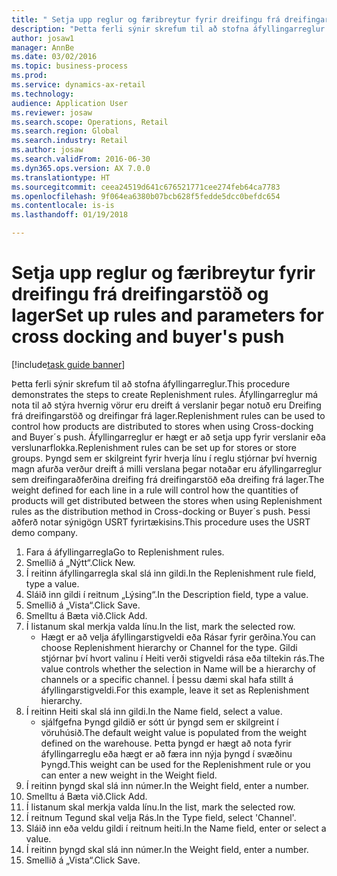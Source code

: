 ```yaml
--- 
title: " Setja upp reglur og færibreytur fyrir dreifingu frá dreifingarstöð og lager"
description: "Þetta ferli sýnir skrefum til að stofna áfyllingarreglur."
author: josaw1
manager: AnnBe
ms.date: 03/02/2016
ms.topic: business-process
ms.prod: 
ms.service: dynamics-ax-retail
ms.technology: 
audience: Application User
ms.reviewer: josaw
ms.search.scope: Operations, Retail
ms.search.region: Global
ms.search.industry: Retail
ms.author: josaw
ms.search.validFrom: 2016-06-30
ms.dyn365.ops.version: AX 7.0.0
ms.translationtype: HT
ms.sourcegitcommit: ceea24519d641c676521771cee274feb64ca7783
ms.openlocfilehash: 9f064ea6380b07bcb628f5fedde5dcc0befdc654
ms.contentlocale: is-is
ms.lasthandoff: 01/19/2018

---
```

# <a name="set-up-rules-and-parameters-for-cross-docking-and-buyers-push"></a><span data-ttu-id="4cdce-103"> Setja upp reglur og færibreytur fyrir dreifingu frá dreifingarstöð og lager</span><span class="sxs-lookup"><span data-stu-id="4cdce-103">Set up rules and parameters for cross docking and buyer's push</span></span>

[!include[task guide banner](../includes/task-guide-banner.md)]

<span data-ttu-id="4cdce-104">Þetta ferli sýnir skrefum til að stofna áfyllingarreglur.</span><span class="sxs-lookup"><span data-stu-id="4cdce-104">This procedure demonstrates the steps to create Replenishment rules.</span></span> <span data-ttu-id="4cdce-105">Áfyllingarreglur má nota til að stýra hvernig vörur eru dreift á verslanir þegar notuð eru Dreifing frá dreifingarstöð og dreifingar frá lager.</span><span class="sxs-lookup"><span data-stu-id="4cdce-105">Replenishment rules can be used to control how products are distributed to stores when using Cross-docking and Buyer´s push.</span></span> <span data-ttu-id="4cdce-106">Áfyllingarreglur er hægt er að setja upp fyrir verslanir eða verslunarflokka.</span><span class="sxs-lookup"><span data-stu-id="4cdce-106">Replenishment rules can be set up for stores or store groups.</span></span> <span data-ttu-id="4cdce-107">Þyngd sem er skilgreint fyrir hverja línu í reglu stjórnar því hvernig magn afurða verður dreift á milli verslana þegar notaðar eru áfyllingarreglur sem dreifingaraðferðina dreifing frá dreifingarstöð eða dreifing frá lager.</span><span class="sxs-lookup"><span data-stu-id="4cdce-107">The weight defined for each line in a rule will control how the quantities of products will get distributed between the stores when using Replenishment rules as the distribution method in Cross-docking or Buyer´s push.</span></span> <span data-ttu-id="4cdce-108">Þessi aðferð notar sýnigögn USRT fyrirtækisins.</span><span class="sxs-lookup"><span data-stu-id="4cdce-108">This procedure uses the USRT demo company.</span></span>

1. <span data-ttu-id="4cdce-109">Fara á áfyllingarregla</span><span class="sxs-lookup"><span data-stu-id="4cdce-109">Go to Replenishment rules.</span></span>
2. <span data-ttu-id="4cdce-110">Smellið á „Nýtt“.</span><span class="sxs-lookup"><span data-stu-id="4cdce-110">Click New.</span></span>
3. <span data-ttu-id="4cdce-111">Í reitinn áfyllingarregla skal slá inn gildi.</span><span class="sxs-lookup"><span data-stu-id="4cdce-111">In the Replenishment rule field, type a value.</span></span>
4. <span data-ttu-id="4cdce-112">Sláið inn gildi í reitnum „Lýsing“.</span><span class="sxs-lookup"><span data-stu-id="4cdce-112">In the Description field, type a value.</span></span>
5. <span data-ttu-id="4cdce-113">Smellið á „Vista“.</span><span class="sxs-lookup"><span data-stu-id="4cdce-113">Click Save.</span></span>
6. <span data-ttu-id="4cdce-114">Smelltu á Bæta við.</span><span class="sxs-lookup"><span data-stu-id="4cdce-114">Click Add.</span></span>
7. <span data-ttu-id="4cdce-115">Í listanum skal merkja valda línu.</span><span class="sxs-lookup"><span data-stu-id="4cdce-115">In the list, mark the selected row.</span></span>
    * <span data-ttu-id="4cdce-116">Hægt er að velja áfyllingarstigveldi eða Rásar fyrir gerðina.</span><span class="sxs-lookup"><span data-stu-id="4cdce-116">You can choose Replenishment hierarchy or Channel for the type.</span></span> <span data-ttu-id="4cdce-117">Gildi stjórnar því hvort valinu í Heiti verði stigveldi rása eða tiltekin rás.</span><span class="sxs-lookup"><span data-stu-id="4cdce-117">The value controls whether the selection in Name will be a hierarchy of channels or a specific channel.</span></span>  <span data-ttu-id="4cdce-118">Í þessu dæmi skal hafa stillt á áfyllingarstigveldi.</span><span class="sxs-lookup"><span data-stu-id="4cdce-118">For this example, leave it set as Replenishment hierarchy.</span></span>  
8. <span data-ttu-id="4cdce-119">Í reitinn Heiti skal slá inn gildi.</span><span class="sxs-lookup"><span data-stu-id="4cdce-119">In the Name field, select a value.</span></span>
    * <span data-ttu-id="4cdce-120">sjálfgefna Þyngd gildið er sótt úr þyngd sem er skilgreint í vöruhúsið.</span><span class="sxs-lookup"><span data-stu-id="4cdce-120">The default weight value is populated from the weight defined on the warehouse.</span></span>  <span data-ttu-id="4cdce-121">Þetta þyngd er hægt að nota fyrir áfyllingarreglu eða hægt er að færa inn nýja þyngd í svæðinu Þyngd.</span><span class="sxs-lookup"><span data-stu-id="4cdce-121">This weight can be used for the Replenishment rule or you can enter a new weight in the Weight field.</span></span>  
9. <span data-ttu-id="4cdce-122">Í reitinn þyngd skal slá inn númer.</span><span class="sxs-lookup"><span data-stu-id="4cdce-122">In the Weight field, enter a number.</span></span>
10. <span data-ttu-id="4cdce-123">Smelltu á Bæta við.</span><span class="sxs-lookup"><span data-stu-id="4cdce-123">Click Add.</span></span>
11. <span data-ttu-id="4cdce-124">Í listanum skal merkja valda línu.</span><span class="sxs-lookup"><span data-stu-id="4cdce-124">In the list, mark the selected row.</span></span>
12. <span data-ttu-id="4cdce-125">Í reitnum Tegund skal velja Rás.</span><span class="sxs-lookup"><span data-stu-id="4cdce-125">In the Type field, select 'Channel'.</span></span>
13. <span data-ttu-id="4cdce-126">Sláið inn eða veldu gildi í reitnum heiti.</span><span class="sxs-lookup"><span data-stu-id="4cdce-126">In the Name field, enter or select a value.</span></span>
14. <span data-ttu-id="4cdce-127">Í reitinn þyngd skal slá inn númer.</span><span class="sxs-lookup"><span data-stu-id="4cdce-127">In the Weight field, enter a number.</span></span>
15. <span data-ttu-id="4cdce-128">Smellið á „Vista“.</span><span class="sxs-lookup"><span data-stu-id="4cdce-128">Click Save.</span></span>


